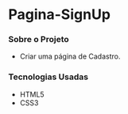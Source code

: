 # Pagina-SignUp
 
### Sobre o Projeto
- Criar uma página de Cadastro.

### Tecnologias Usadas
- HTML5
- CSS3